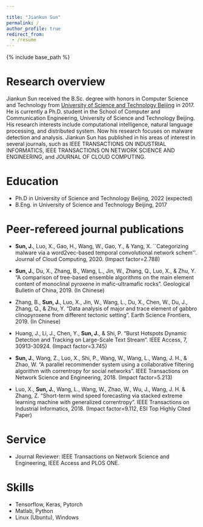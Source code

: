 ```yaml
---

title: "Jiankun Sun"
permalink: /
author_profile: true
redirect_from:
  - /resume
---
```


{% include base_path %}

Research overview
======
Jiankun Sun received the B.Sc. degree with honors in Computer Science and Technology from [University of Science and Technology Beijing](https://en.ustb.edu.cn/) in 2017. He is currently a Ph.D. student in the School of Computer and Communication Engineering, University of Science and Technology Beijing. His research interests include computational intelligence, natural language processing, and distributed system. Now his research focuses on malware detection and analysis. Jiankun Sun has published in his areas of interest in several journals, such as IEEE TRANSACTIONS ON INDUSTRIAL INFORMATICS, IEEE TRANSACTIONS ON NETWORK SCIENCE AND ENGINEERING, and JOURNAL OF CLOUD COMPUTING.

Education
======
* Ph.D in University of Science and Technology Beijing, 2022 (expected)
* B.Eng. in University of Science and Technology Beijing, 2017

Peer-refereed journal publications
======

* **Sun, J.**, Luo, X., Gao, H., Wang, W., Gao, Y., & Yang, X. ``Categorizing malware via a word2vec-based temporal convolutional network schem''. Journal of Cloud Computing, 2020. (Impact factor=2.788)

* **Sun, J.**, Du, X., Zhang, B., Wang, L., Jin, W., Zhang, Q., Luo, X., & Zhu, Y. “A comparison of tree-based ensemble algorithms on the main element content of monoclinal pyroxene in mafic-ultramafic rocks”. Geological Bulletin of China, 2019. (In Chinese)

* Zhang, B., **Sun, J.**, Luo, X., Jin, W., Wang, L., Du, X., Chen, W., Du, J., Zhang, Q., & Zhu, Y. “Data analysis of major and trace element of gabbro clinopyroxene from different tectonic setting”. Earth Science Frontiers, 2019. (In Chinese)

* Huang, J., Li, J., Chen, Y., **Sun, J.**, & Shi, P. “Burst Hotspots Dynamic Detection and Tracking on Large-Scale Text Stream”. IEEE Access, 7, 30913-30924. (Impact factor=3.745)

* **Sun, J.**, Wang, Z., Luo, X., Shi, P., Wang, W., Wang, L., Wang, J. H., & Zhao, W. “A parallel recommender system using a collaborative filtering algorithm with correntropy for social networks”. IEEE Transactions on Network Science and Engineering, 2018. (Impact factor=5.213)

* Luo, X., **Sun, J.**, Wang, L., Wang, W., Zhao, W., Wu, J., Wang, J. H. & Zhang, Z. “Short-term wind speed forecasting via stacked extreme learning machine with generalized correntropy”. IEEE Transactions on Industrial Informatics, 2018. (Impact factor=9.112, ESI Top Highly Cited Paper)
  
Service
======
* Journal Reviewer: IEEE Transactions on Network Science and Engineering, IEEE Access and PLOS ONE.

Skills
======
* Tensorflow, Keras, Pytorch
* Matlab, Python
* Linux (Ubuntu), Windows
